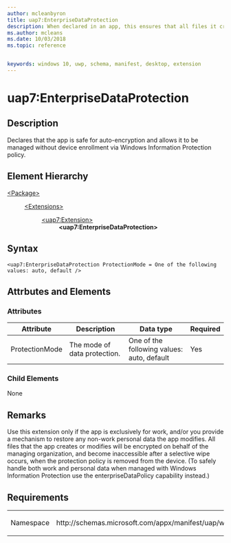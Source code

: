 ```yaml
---
author: mcleanbyron
title: uap7:EnterpriseDataProtection
description: When declared in an app, this ensures that all files it creates and clipboard/dragged items are encrypted.
ms.author: mcleans
ms.date: 10/03/2018
ms.topic: reference


keywords: windows 10, uwp, schema, manifest, desktop, extension 
---
```


# uap7:EnterpriseDataProtection

## Description
Declares that the app is safe for auto-encryption and allows it to be managed without device enrollment via Windows Information Protection policy. 

## Element Hierarchy
<dl>
<dt><a href="element-package.md">&lt;Package&gt;</a></dt>
<dd>
<dl>
<dt><a href="element-extensions.md">&lt;Extensions&gt;</a></dt>
<dd>
<dl>
<dt><a href="element-uap7-extension.md">&lt;uap7:Extension&gt;</a></dt>
<dd><b>&lt;uap7:EnterpriseDataProtection&gt;</b></dd>
</dl>
</dd>
</dl>
</dd>
</dl>

## Syntax
```syntax
<uap7:EnterpriseDataProtection ProtectionMode = One of the following values: auto, default />
```

## Attrbutes and Elements

### Attributes
| Attribute | Description | Data type | Required |
|-----------|-------------|-----------|----------|
| ProtectionMode | The mode of data protection. | One of the following values: auto, default | Yes |

### Child Elements
None

## Remarks
Use this extension only if the app is exclusively for work, and/or you provide a mechanism to restore any non-work personal data the app modifies. All files that the app creates or modifies will be encrypted on behalf of the managing organization, and become inaccessible after a selective wipe occurs, when the protection policy is removed from the device. (To safely handle both work and personal data when managed with Windows Information Protection use the enterpriseDataPolicy capability instead.)

## Requirements

<table>
<colgroup>
<col width="50%" />
<col width="50%" />
</colgroup>
<tbody>
<tr class="odd">
<td><p>Namespace</p></td>
<td><p>http://schemas.microsoft.com/appx/manifest/uap/windows10/7</p></td>
</tr>
</tbody>
</table>